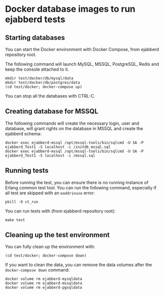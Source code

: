 # Docker database images to run ejabberd tests

## Starting databases

You can start the Docker environment with Docker Compose, from ejabberd repository root.

The following command will launch MySQL, MSSQL, PostgreSQL, Redis and keep the console
attached to it.

```
mkdir test/docker/db/mysql/data
mkdir test/docker/db/postgres/data
(cd test/docker; docker-compose up)
```

You can stop all the databases with CTRL-C.

## Creating database for MSSQL

The following commands will create the necessary login, user and database, will grant rights on the database in MSSQL and create the ejabberd schema:

```
docker exec ejabberd-mssql /opt/mssql-tools/bin/sqlcmd -U SA -P ejabberd_Test1 -S localhost -i /initdb_mssql.sql
docker exec ejabberd-mssql /opt/mssql-tools/bin/sqlcmd -U SA -P ejabberd_Test1 -S localhost -i /mssql.sql
```

## Running tests

Before running the test, you can ensure there is no running instance of Erlang common test tool. You can run the following
command, especially if all test are skipped with an `eaddrinuse` error:

```
pkill -9 ct_run
```

You can run tests with (from ejabberd repository root):

```
make test
```

## Cleaning up the test environment

You can fully clean up the environment with:

```
(cd test/docker; docker-compose down)
```

If you want to clean the data, you can remove the data volumes after the `docker-compose down` command:

```
docker volume rm ejabberd-mysqldata
docker volume rm ejabberd-mssqldata
docker volume rm ejabberd-pgsqldata
```
